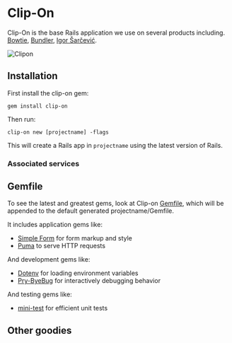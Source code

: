 # Clip-On

Clip-On is the base Rails application we use on several products including.
[Bowtie](https://bowtie.io/), [Bundler](https://bundler.io/), [Igor Šarčević](http://shiroyasha.io/).

![Clipon](https://photos-3.dropbox.com/t/2/AAAz0dQouX_NhEbvOwIrmCG5tJxYwb7Q6xf0d5oqfZIcOg/12/1125449/png/32x32/1/_/1/2/README-banner.png/EIynfhjB7rrCASACKAI/ILX5cCwUAA2ZYiNoiUqGoipoa4Rd0KouW9bTyDbMZBA?size=1048x536&size_mode=3)

## Installation

First install the clip-on gem:

`gem install clip-on`

Then run:

`clip-on new [projectname] -flags`

This will create a Rails app in `projectname` using the latest version of Rails.

### Associated services



## Gemfile

To see the latest and greatest gems, look at Clip-on
[Gemfile](templates/Gemfile.erb), which will be appended to the default
generated projectname/Gemfile.

It includes application gems like:

* [Simple Form](https://github.com/plataformatec/simple_form) for form markup
  and style
* [Puma](https://github.com/puma/puma) to serve HTTP requests

And development gems like:

* [Dotenv](https://github.com/bkeepers/dotenv) for loading environment variables
* [Pry-ByeBug](https://github.com/deivid-rodriguez/pry-byebug) for interactively
  debugging behavior

And testing gems like:

* [mini-test](https://github.com/seattlerb/minitest) for efficient unit tests

## Other goodies
